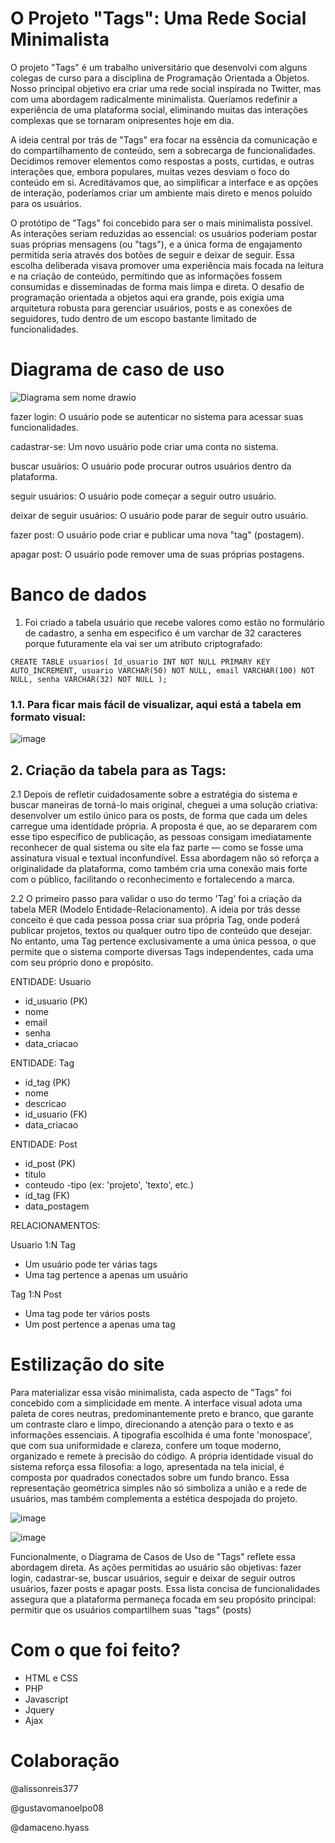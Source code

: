 #  O Projeto "Tags": Uma Rede Social Minimalista

  O projeto "Tags" é um trabalho universitário que desenvolvi com alguns colegas de curso para a disciplina de Programação Orientada a Objetos. Nosso principal objetivo era criar uma rede social inspirada no Twitter, mas com uma abordagem radicalmente minimalista. Queríamos redefinir a experiência de uma plataforma social, eliminando muitas das interações complexas que se tornaram onipresentes hoje em dia.

A ideia central por trás de "Tags" era focar na essência da comunicação e do compartilhamento de conteúdo, sem a sobrecarga de funcionalidades. Decidimos remover elementos como respostas a posts, curtidas, e outras interações que, embora populares, muitas vezes desviam o foco do conteúdo em si. Acreditávamos que, ao simplificar a interface e as opções de interação, poderíamos criar um ambiente mais direto e menos poluído para os usuários.

O protótipo de "Tags" foi concebido para ser o mais minimalista possível. As interações seriam reduzidas ao essencial: os usuários poderiam postar suas próprias mensagens (ou "tags"), e a única forma de engajamento permitida seria através dos botões de seguir e deixar de seguir. Essa escolha deliberada visava promover uma experiência mais focada na leitura e na criação de conteúdo, permitindo que as informações fossem consumidas e disseminadas de forma mais limpa e direta. O desafio de programação orientada a objetos aqui era grande, pois exigia uma arquitetura robusta para gerenciar usuários, posts e as conexões de seguidores, tudo dentro de um escopo bastante limitado de funcionalidades.

#  Diagrama de caso de uso

![Diagrama sem nome drawio](https://github.com/user-attachments/assets/041acda9-fe48-4764-974e-f153f544b8f9)

fazer login: O usuário pode se autenticar no sistema para acessar suas funcionalidades.

cadastrar-se: Um novo usuário pode criar uma conta no sistema.

buscar usuários: O usuário pode procurar outros usuários dentro da plataforma.

seguir usuários: O usuário pode começar a seguir outro usuário.

deixar de seguir usuários: O usuário pode parar de seguir outro usuário.

fazer post: O usuário pode criar e publicar uma nova "tag" (postagem).

apagar post: O usuário pode remover uma de suas próprias postagens.


#  Banco de dados
1.	Foi criado a tabela usuário que recebe valores como estão no formulário de cadastro, a senha em especifico é um varchar de 32 caracteres porque futuramente ela vai ser um atributo criptografado:


`CREATE TABLE usuarios(
    Id_usuario INT NOT NULL PRIMARY KEY AUTO_INCREMENT,
    usuario VARCHAR(50) NOT NULL,
    email VARCHAR(100) NOT NULL,
    senha VARCHAR(32) NOT NULL
);`

###  1.1.	Para ficar mais fácil de visualizar, aqui está a tabela em formato visual:


![image](https://github.com/user-attachments/assets/7ebb6060-15b4-41b6-8436-c1a3d235a999)





##  2.	Criação da tabela para as Tags:
 
  
  2.1	Depois de refletir cuidadosamente sobre a estratégia do sistema e buscar maneiras de torná-lo mais original, cheguei a uma solução criativa: desenvolver um estilo único para os posts, de forma que cada um deles carregue uma identidade própria. A proposta é que, ao se depararem com esse tipo específico de publicação, as pessoas consigam imediatamente reconhecer de qual sistema ou site ela faz parte — como se fosse uma assinatura visual e textual inconfundível. Essa abordagem não só reforça a originalidade da plataforma, como também cria uma conexão mais forte com o público, facilitando o reconhecimento e fortalecendo a marca.

  2.2	O primeiro passo para validar o uso do termo 'Tag' foi a criação da tabela MER (Modelo Entidade-Relacionamento). A ideia por trás desse conceito é que cada pessoa possa criar sua própria Tag, onde poderá publicar projetos, textos ou qualquer outro tipo de conteúdo que desejar. No entanto, uma Tag pertence exclusivamente a uma única pessoa, o que permite que o sistema comporte diversas Tags independentes, cada uma com seu próprio dono e propósito.
 
ENTIDADE: Usuario
- id_usuario (PK)
- nome
- email
- senha
- data_criacao

ENTIDADE: Tag
- id_tag (PK)
- nome
- descricao
- id_usuario (FK)
- data_criacao

ENTIDADE: Post
- id_post (PK)
- titulo
- conteudo
-tipo (ex: 'projeto', 'texto', etc.)
- id_tag (FK)
- data_postagem

RELACIONAMENTOS:

Usuario 1:N Tag
- Um usuário pode ter várias tags
- Uma tag pertence a apenas um usuário

Tag 1:N Post
- Uma tag pode ter vários posts
- Um post pertence a apenas uma tag

#  Estilização do site

Para materializar essa visão minimalista, cada aspecto de "Tags" foi concebido com a simplicidade em mente. A interface visual adota uma paleta de cores neutras, predominantemente preto e branco, que garante um contraste claro e limpo, direcionando a atenção para o texto e as informações essenciais. A tipografia escolhida é uma fonte 'monospace', que com sua uniformidade e clareza, confere um toque moderno, organizado e remete à precisão do código. A própria identidade visual do sistema reforça essa filosofia: a logo, apresentada na tela inicial, é composta por quadrados conectados sobre um fundo branco. Essa representação geométrica simples não só simboliza a união e a rede de usuários, mas também complementa a estética despojada do projeto.

![image](https://github.com/user-attachments/assets/3462b0a8-e613-4942-8544-5988fa8f5647)


![image](https://github.com/user-attachments/assets/6c91df0d-eb24-4263-b9da-91ae42ae4e9a)




Funcionalmente, o Diagrama de Casos de Uso de "Tags" reflete essa abordagem direta. As ações permitidas ao usuário são objetivas: fazer login, cadastrar-se, buscar usuários, seguir e deixar de seguir outros usuários, fazer posts e apagar posts. Essa lista concisa de funcionalidades assegura que a plataforma permaneça focada em seu propósito principal: permitir que os usuários compartilhem suas "tags" (posts)
 
#  Com o que foi feito?

*  HTML e CSS
*  PHP
*  Javascript
*  Jquery
*  Ajax

#  Colaboração

@alissonreis377

@gustavomanoelpo08

@damaceno.hyass

